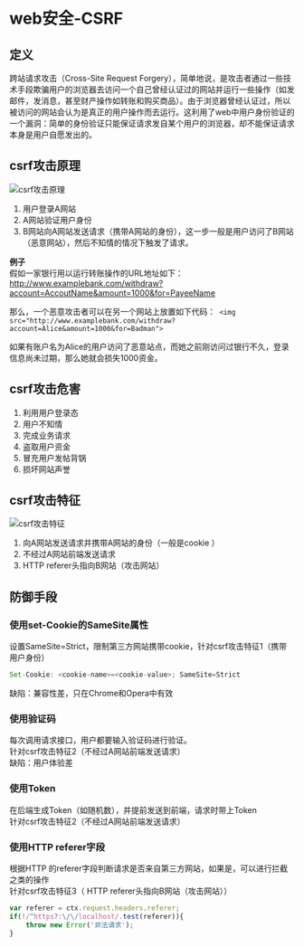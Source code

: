# web安全-CSRF

## 定义
跨站请求攻击（Cross-Site Request Forgery），简单地说，是攻击者通过一些技术手段欺骗用户的浏览器去访问一个自己曾经认证过的网站并运行一些操作（如发邮件，发消息，甚至财产操作如转账和购买商品）。由于浏览器曾经认证过，所以被访问的网站会认为是真正的用户操作而去运行。这利用了web中用户身份验证的一个漏洞：简单的身份验证只能保证请求发自某个用户的浏览器，却不能保证请求本身是用户自愿发出的。

## csrf攻击原理
![csrf攻击原理](https://raw.githubusercontent.com/zhiwenxuan/my-web-note/master/img/csrf-principle.png)
1. 用户登录A网站
2. A网站验证用户身份
3. B网站向A网站发送请求（携带A网站的身份），这一步一般是用户访问了B网站（恶意网站），然后不知情的情况下触发了请求。

**例子**  
假如一家银行用以运行转账操作的URL地址如下： http://www.examplebank.com/withdraw?account=AccoutName&amount=1000&for=PayeeName

那么，一个恶意攻击者可以在另一个网站上放置如下代码：` <img src="http://www.examplebank.com/withdraw?account=Alice&amount=1000&for=Badman">`

如果有账户名为Alice的用户访问了恶意站点，而她之前刚访问过银行不久，登录信息尚未过期，那么她就会损失1000资金。


## csrf攻击危害
1. 利用用户登录态
2. 用户不知情
3. 完成业务请求
4. 盗取用户资金
5. 冒充用户发帖背锅
6. 损坏网站声誉


## csrf攻击特征
![csrf攻击特征](https://raw.githubusercontent.com/zhiwenxuan/my-web-note/master/img/csrf-attack-features.png)
1. 向A网站发送请求并携带A网站的身份（一般是cookie ）
2. 不经过A网站前端发送请求
3. HTTP referer头指向B网站（攻击网站）

## 防御手段

### 使用set-Cookie的SameSite属性
设置SameSite=Strict，限制第三方网站携带cookie，针对csrf攻击特征1（携带用户身份）
```js
Set-Cookie: <cookie-name>=<cookie-value>; SameSite=Strict
```
缺陷：兼容性差，只在Chrome和Opera中有效  


### 使用验证码
每次调用请求接口，用户都要输入验证码进行验证。  
针对csrf攻击特征2（不经过A网站前端发送请求）  
缺陷：用户体验差

### 使用Token
在后端生成Token（如随机数），并提前发送到前端，请求时带上Token  
针对csrf攻击特征2（不经过A网站前端发送请求）  

### 使用HTTP referer字段
根据HTTP 的referer字段判断请求是否来自第三方网站，如果是，可以进行拦截之类的操作  
针对csrf攻击特征3（ HTTP referer头指向B网站（攻击网站））

```js
var referer = ctx.request.headers.referer;
if(!/^https?:\/\/localhost/.test(referer)){
    throw new Error('非法请求');
}
```
